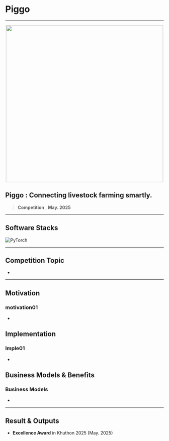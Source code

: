 # Piggo
___

<div align="center">
<img src="https://github.com/user-attachments/assets/dfd06ff6-1a8d-42cb-be62-e8c271f577f0" width="500px"/>
</div>

## Piggo : Connecting livestock farming smartly.

> **Competition** , **May. 2025**

---

## Software Stacks
![PyTorch](https://img.shields.io/badge/PyTorch-%23EE4C2C.svg?style=for-the-badge&logo=PyTorch&logoColor=white)

---

## Competition Topic

- 

---
## Motivation

### motivation01
- 

## Implementation

### Imple01
-

## Business Models & Benefits

### Business Models
-

---

## Result & Outputs

- **Excellence Award** in Khuthon 2025 (May. 2025)
